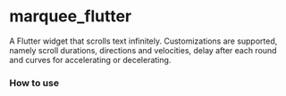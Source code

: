 # marquee_flutter

A Flutter widget that scrolls text infinitely. Customizations are supported, namely scroll durations, directions and velocities, delay after each round and curves for accelerating or decelerating.

### How to use